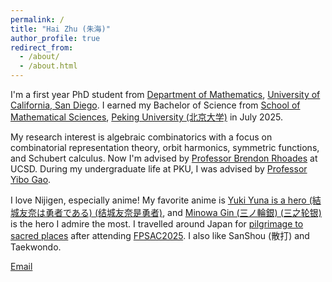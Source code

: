 ```yaml
---
permalink: /
title: "Hai Zhu (朱海)"
author_profile: true
redirect_from: 
  - /about/
  - /about.html
---
```


I'm a first year PhD student from [Department of Mathematics](https://www.math.ucsd.edu/), [University of California, San Diego](https://ucsd.edu/). I earned my Bachelor of Science from [School of Mathematical Sciences](https://www.math.pku.edu.cn/), [Peking University (北京大学)](https://www.pku.edu.cn/) in July 2025.

My research interest is algebraic combinatorics with a focus on combinatorial representation theory, orbit harmonics, symmetric functions, and Schubert calculus. Now I'm advised by [Professor Brendon Rhoades](https://mathweb.ucsd.edu/~bprhoades/) at UCSD. During my undergraduate life at PKU, I was advised by [Professor Yibo Gao](http://faculty.bicmr.pku.edu.cn/~gaoyibo/).

I love Nijigen, especially anime! My favorite anime is [Yuki Yuna is a hero (結城友奈は勇者である) (结城友奈是勇者)](https://en.wikipedia.org/wiki/Yuki_Yuna_Is_a_Hero), and [Minowa Gin (三ノ輪銀) (三之轮银)](https://yuyuyu.fandom.com/wiki/Minowa_Gin) is the hero I admire the most. I travelled around Japan for [pilgrimage to sacred places](https://en.wikipedia.org/wiki/Seichi_junrei) after attending [FPSAC2025](https://www.math.sci.hokudai.ac.jp/sympo/fpsac2025/).
I also like SanShou (散打) and Taekwondo.

[Email](mailto:haz138@ucsd.edu)

